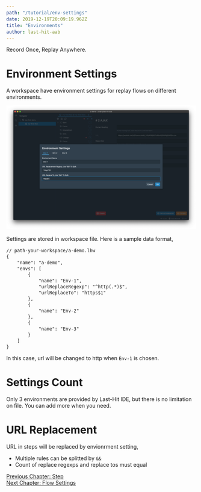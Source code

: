 ```yaml
---
path: "/tutorial/env-settings"
date: 2019-12-19T20:09:19.962Z
title: "Environments"
author: last-hit-aab
---
```


<p class="sub-title">Record Once, Replay Anywhere.</p>

# Environment Settings
A workspace have environment settings for replay flows on different environments.

![Settings](./settings.png)

Settings are stored in workspace file. Here is a sample data format,

```json{numberLines: 1}
// path-your-workspace/a-demo.lhw
{
	"name": "a-demo",
	"envs": [
		{
			"name": "Env-1",
			"urlReplaceRegexp": "^http(.*)$",
			"urlReplaceTo": "https$1"
		},
		{
			"name": "Env-2"
		},
		{
			"name": "Env-3"
		}
	]
}
```

In this case, url will be changed to http when `Env-1` is chosen.

# Settings Count
Only 3 environments are provided by Last-Hit IDE, but there is no limitation on file. You can add more when you need.

# URL Replacement
URL in steps will be replaced by envionrment setting,

- Multiple rules can be splitted by `&&`
- Count of replace regexps and replace tos must equal

<div class="doc-page-links">
	<div>
		<a href="/tutorial/step/">Previous Chapter: Step</a>
	</div>
	<div>
		<a href="/tutorial/flow-settings/">Next Chapter: Flow Settings</a>
	</div>
</div>